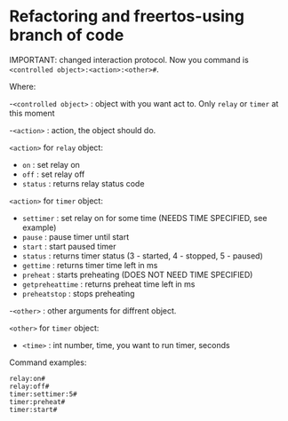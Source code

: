 ﻿# Refactoring and freertos-using branch of code

IMPORTANT: changed interaction protocol. Now you command is
 `<controlled object>:<action>:<other>#`.



Where:

-`<controlled object>` : object with you want act to. Only `relay` or `timer` at this moment

-`<action>` : action, the object should do. 

 `<action>` for `relay` object:
 - `on` : set relay on
 - `off` : set relay off
 - `status` : returns relay status code
 
 `<action>` for `timer` object:
 - `settimer` : set relay on for some time (NEEDS TIME SPECIFIED, see example)
 - `pause` : pause timer until start
 - `start` : start paused timer
 - `status` : returns timer status (3 - started, 4 - stopped, 5 - paused)
 - `gettime` : returns timer time left in ms
 - `preheat` : starts preheating (DOES NOT NEED TIME SPECIFIED)
 - `getpreheattime` : returns preheat time left in ms
 - `preheatstop` : stops preheating

-`<other>` : other arguments for diffrent object.
 
`<other>` for `timer` object:	 

 -  `<time>` : int number, time, you want to run timer, seconds



Command examples:
 

    relay:on#
    relay:off#
    timer:settimer:5#
    timer:preheat#
    timer:start#
